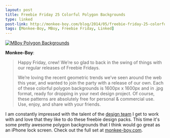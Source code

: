 ```yaml
---
layout: post
title: Freebie Friday 25 Colorful Polygon Backgrounds
type: linked
post-link: http://monkee-boy.com/blog/2014/05/freebie-friday-25-colorful-polygon-backgrounds/
tags: [Monkee-Boy, MBoy, Freebie Friday, Linked]
---
```


[![MBoy Polygon Backgrounds](http://monkee-boy.com/blog/wp-content/uploads/2014/05/mboy-polygon-bkgs.jpg)](http://monkee-boy.com/blog/2014/05/freebie-friday-25-colorful-polygon-backgrounds/)

**Monkee-Boy**:
> Happy Friday, crew! We’re so glad to back in the swing of things with our regular releases of Freebie Fridays.
>
> We’re loving the recent geometric trends we’ve seen around the web this year, and wanted to join the party with a release of our own. Each of these colorful polygon backgrounds is 1600px x 1600px and in .jpg format, ready for dropping in your next design project. Of course, these patterns are absolutely free for personal & commercial use. Use, enjoy, and share with your friends.

I am constantly impressed with the talent of the [design team](http://www.monkee-boy.com/about/the-troop.php) I get to work with and love that they like to do these freebie design packs. This time it's some pretty awesome polygon backgrounds that I think would go great as an iPhone lock screen. Check out the full set at [monkee-boy.com](http://monkee-boy.com/blog/2014/05/freebie-friday-25-colorful-polygon-backgrounds/).
